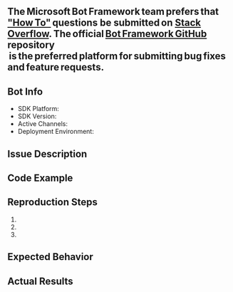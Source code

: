 ## The Microsoft Bot Framework team prefers that ["How To"](https://stackoverflow.com/help/how-to-ask) questions be submitted on [Stack Overflow](https://stackoverflow.com/questions/tagged/botframework). The official [Bot Framework GitHub](https://github.com/Microsoft/BotBuilder/issues) repository  is the preferred platform for submitting **bug fixes and feature requests**.


## Bot Info
* SDK Platform: <!-- .NET or Node.js -->
* SDK Version: <!-- SDK version -->
* Active Channels: <!-- Skype, MS Teams, Slack, Direct Line, etc. -->
* Deployment Environment: <!-- Azure Bot Service, Azure App Service, local development with Emulator? -->

## Issue Description
<!-- Describe your issue or feature request -->

## Code Example
<!-- The bot code that reproduces the issue -->

## Reproduction Steps
1.
2.
3.

## Expected Behavior
<!-- What you expected to happen. -->

## Actual Results
<!-- What actually happened. Please give examples and support it with screenshots, copied output or error messages. -->
